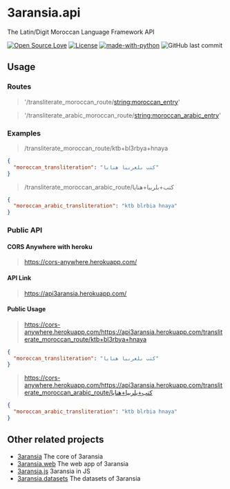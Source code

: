 # 3aransia.api

The Latin/Digit Moroccan Language Framework API

[![Open Source Love](https://badges.frapsoft.com/os/v1/open-source.svg?v=102)](https://github.com/ellerbrock/open-source-badge/)
[![License](https://img.shields.io/badge/License-Apache%202.0-blue.svg)](https://opensource.org/licenses/Apache-2.0)
[![made-with-python](https://img.shields.io/badge/Made%20with-Python-1f425f.svg)](https://www.python.org/)
![GitHub last commit](https://img.shields.io/github/last-commit/google/skia.svg)

## Usage

### Routes

> '/transliterate_moroccan_route/<string:moroccan_entry>' 

> '/transliterate_arabic_moroccan_route/<string:moroccan_arabic_entry>' 

### Examples

> /transliterate_moroccan_route/ktb+bl3rbya+hnaya 

```json
{
  "moroccan_transliteration": "كتب بلعربيا هنايا"
}
```

> /transliterate_moroccan_arabic_route/كتب+بلربيا+هنايا 
```json
{
  "moroccan_arabic_transliteration": "ktb blrbia hnaya"
}
```

### Public API

#### CORS Anywhere with heroku

> https://cors-anywhere.herokuapp.com/ 

#### API Link

> https://api3aransia.herokuapp.com/ 

#### Public Usage 

> https://cors-anywhere.herokuapp.com/https://api3aransia.herokuapp.com/transliterate_moroccan_route/ktb+bl3rbya+hnaya 

```json
{
  "moroccan_transliteration": "كتب بلعربيا هنايا"
}
```

> https://cors-anywhere.herokuapp.com/https://api3aransia.herokuapp.com/transliterate_moroccan_arabic_route/كتب+بلربيا+هنايا 

```json
{
  "moroccan_arabic_transliteration": "ktb blrbia hnaya"
}
```

## Other related projects

- [3aransia](https://github.com/3aransia/3aransia) The core of 3aransia
- [3aransia.web](https://github.com/3aransia/3aransia.web) The web app of 3aransia
- [3aransia.js](https://github.com/3aransia/3aransia.js) 3aransia in JS
- [3aransia.datasets](https://github.com/3aransia/3aransia.datatsets) The datasets of 3aransia

